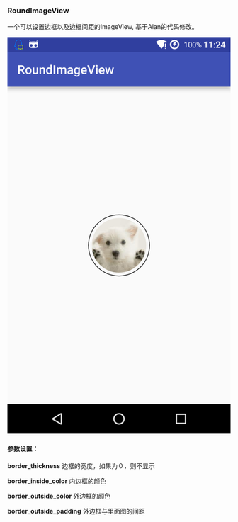 ### RoundImageView
一个可以设置边框以及边框间距的ImageView, 基于Alan的代码修改。

![](demo.png)

#### 参数设置：

**border_thickness**
边框的宽度，如果为０，则不显示

**border_inside_color**
内边框的颜色

**border_outside_color**
外边框的颜色

**border_outside_padding**
外边框与里面图的间距
